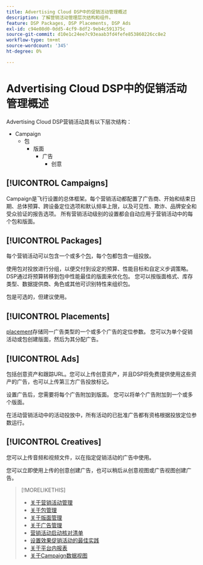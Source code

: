 ```yaml
---
title: Advertising Cloud DSP中的促销活动管理概述
description: 了解营销活动管理层次结构和组件。
feature: DSP Packages, DSP Placements, DSP Ads
exl-id: c94e08d0-0dd5-4cf9-8df2-9eb4c591375c
source-git-commit: d10e1c24ee7c93eaab3fd4fefe853860226cc8e2
workflow-type: tm+mt
source-wordcount: '345'
ht-degree: 0%

---
```


# Advertising Cloud DSP中的促销活动管理概述

Advertising Cloud DSP营销活动具有以下层次结构：

* Campaign
   * 包
      * 版面
         * 广告
            * 创意

<!-- Add "Feature: DSP Creatives" once we have other topics on creatives; get Bob to update the feature list. -->
<!-- Do clients think in terms of insertion orders? If yes, then work in the following info.:
In Advertising Cloud DSP, an insertion order is represented as a campaign, and line items are represented as packages. Each package will include placements, which can use different strategies and tactics to deliver the line item requirements.
-->

## [!UICONTROL Campaigns]

[](/help/dsp/campaign-management/campaigns/campaign-about.md) Campaign是飞行设置的总体框架。每个营销活动都配置了广告商、开始和结束日期、总体预算、跨设备定位选项和默认频率上限，以及可见性、欺诈、品牌安全和受众验证的报告选项。 所有营销活动级别的设置都会自动应用于营销活动中的每个包和版面。

## [!UICONTROL Packages]

每个营销活动可以包含一个或多个[包](/help/dsp/campaign-management/packages/package-about.md)，每个包都包含一组投放。

使用包对投放进行分组，以便交付到设定的预算、性能目标和自定义步调策略。 DSP通过将预算转移到包中性能最佳的版面来优化包。 您可以按版面格式、库存类型、数据提供商、角色或其他可识别特性来组织包。

包是可选的，但建议使用。

## [!UICONTROL Placements]

[placement](/help/dsp/campaign-management/placements/placement-about.md)存储同一广告类型的一个或多个广告的定位参数。 您可以为单个促销活动或包创建版面，然后为其分配广告。

## [!UICONTROL Ads]

[](/help/dsp/campaign-management/ads/ad-about.md) 包括创意资产和跟踪URL。您可以上传创意资产，并且DSP将免费提供使用这些资产的广告，也可以上传第三方广告投放标记。

设置广告后，您需要将每个广告附加到版面。 您可以将单个广告附加到一个或多个版面。

在活动营销活动中的活动投放中，所有活动的已批准广告都有资格根据投放定位参数运行。

## [!UICONTROL Creatives]

您可以上传音频和视频文件，以在指定促销活动的广告中使用。
<!-- add link to [About Creative Management](/help/dsp/campaign-management/creatives/creative-about.md) when it's available-->

您可以立即使用上传的创意创建广告，也可以稍后从创意视图或广告视图创建广告。

>[!MORELIKETHIS]
>
>* [关于营销活动管理](/help/dsp/campaign-management/campaigns/campaign-about.md)
>* [关于包管理](/help/dsp/campaign-management/packages/package-about.md)
>* [关于版面管理](/help/dsp/campaign-management/placements/placement-about.md)
>* [关于广告管理](/help/dsp/campaign-management/ads/ad-about.md)
>* [营销活动启动核对清单](/help/dsp/campaign-management/campaign-launch-checklist.md)
>* [设置效果促销活动的最佳实践](/help/dsp/optimization/campaign-best-practices-performance.md)
>* [关于平台内报表](/help/dsp/campaign-management/reports/campaign-reports-about.md)
>* [关于Campaign数据视图](/help/dsp/campaign-management/reports/campaign-data-views-about.md)

